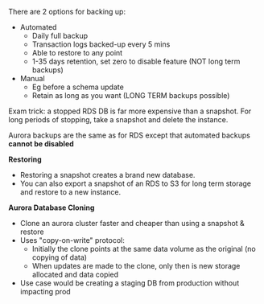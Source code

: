 There are 2 options for backing up:
- Automated
	- Daily full backup
	- Transaction logs backed-up every 5 mins
	- Able to restore to any point
	- 1-35 days retention, set zero to disable feature (NOT long term backups)
- Manual
	- Eg before a schema update
	- Retain as long as you want (LONG TERM backups possible)

Exam trick: a stopped RDS DB is far more expensive than a snapshot. For long periods of stopping, take a snapshot and delete the instance.

Aurora backups are the same as for RDS except that automated backups **cannot be disabled**


**Restoring**
- Restoring a snapshot creates a brand new database.
- You can also export a snapshot of an RDS to S3 for long term storage and restore to a new instance.

**Aurora Database Cloning**
- Clone an aurora cluster faster and cheaper than using a snapshot & restore
- Uses "copy-on-write" protocol:
	- Initially the clone points at the same data volume as the original (no copying of data)
	- When updates are made to the clone, only then is new storage allocated and data copied
- Use case would be creating a staging DB from production without impacting prod